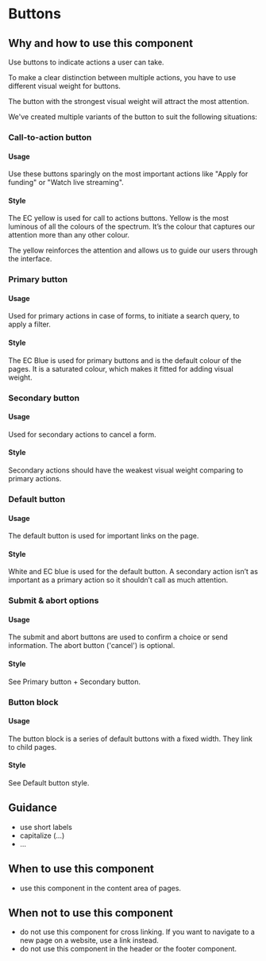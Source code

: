 # Buttons

## Why and how to use this component

Use buttons to indicate actions a user can take.

To make a clear distinction between multiple actions, you have to use different visual weight for buttons.

The button with the strongest visual weight will attract the most attention.

We've created multiple variants of the button to suit the following situations:

### Call-to-action button

#### Usage

Use these buttons sparingly on the most important actions like "Apply for funding" or "Watch live streaming".

#### Style

The EC yellow is used for call to actions buttons. Yellow is the most luminous of all the colours of the spectrum. It’s the colour that captures our attention more than any other colour.

The yellow reinforces the attention and allows us to guide our users through the interface.

### Primary button

#### Usage

Used for primary actions in case of forms, to initiate a search query, to apply a filter.

#### Style

The EC Blue is used for primary buttons and is the default colour of the pages. It is a saturated colour, which makes it fitted for adding visual weight.

### Secondary button

#### Usage

Used for secondary actions to cancel a form.

#### Style

Secondary actions should have the weakest visual weight comparing to primary actions.

### Default button

#### Usage

The default button is used for important links on the page.

#### Style

White and EC blue is used for the default button. A secondary action isn’t as important as a primary action so it shouldn’t call as much attention.

### Submit & abort options

#### Usage

The submit and abort buttons are used to confirm a choice or send information. The abort button ('cancel') is optional.

#### Style

See Primary button + Secondary button.

### Button block

#### Usage

The button block is a series of default buttons with a fixed width. They link to child pages.

#### Style

See Default button style.

## Guidance

- use short labels
- capitalize (...)
- ...

## When to use this component

- use this component in the content area of pages.

## When not to use this component

- do not use this component for cross linking. If you want to navigate to a new page on a website, use a link instead.
- do not use this component in the header or the footer component.
